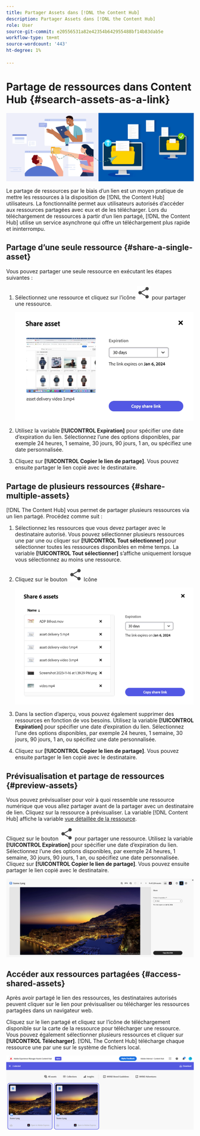 ```yaml
---
title: Partager Assets dans [!DNL the Content Hub]
description: Partager Assets dans [!DNL the Content Hub]
role: User
source-git-commit: e20556531a82e42354b642955488bf14b83dab5e
workflow-type: tm+mt
source-wordcount: '443'
ht-degree: 1%

---
```



# Partage de ressources dans Content Hub {#search-assets-as-a-link}

![Image de la bannière de ressources](assets/share-assets-banner.png)

Le partage de ressources par le biais d’un lien est un moyen pratique de mettre les ressources à la disposition de [!DNL the Content Hub] utilisateurs. La fonctionnalité permet aux utilisateurs autorisés d’accéder aux ressources partagées avec eux et de les télécharger. Lors du téléchargement de ressources à partir d’un lien partagé, [!DNL the Content Hub] utilise un service asynchrone qui offre un téléchargement plus rapide et ininterrompu.

## Partage d’une seule ressource {#share-a-single-asset}

Vous pouvez partager une seule ressource en exécutant les étapes suivantes :

1. Sélectionnez une ressource et cliquez sur l’icône ![icône de partage](assets/share.svg) pour partager une ressource.

   ![Partage d’une seule ressource](assets/sharing-single-asset.png)

1. Utilisez la variable **[!UICONTROL Expiration]** pour spécifier une date d’expiration du lien. Sélectionnez l’une des options disponibles, par exemple 24 heures, 1 semaine, 30 jours, 90 jours, 1 an, ou spécifiez une date personnalisée.

1. Cliquez sur **[!UICONTROL Copier le lien de partage]**. Vous pouvez ensuite partager le lien copié avec le destinataire.

## Partage de plusieurs ressources {#share-multiple-assets}

[!DNL The Content Hub] vous permet de partager plusieurs ressources via un lien partagé. Procédez comme suit :

1. Sélectionnez les ressources que vous devez partager avec le destinataire autorisé. Vous pouvez sélectionner plusieurs ressources une par une ou cliquer sur **[!UICONTROL Tout sélectionner]** pour sélectionner toutes les ressources disponibles en même temps. La variable **[!UICONTROL Tout sélectionner]** s’affiche uniquement lorsque vous sélectionnez au moins une ressource.

1. Cliquez sur le bouton ![icône de partage](assets/share.svg) Icône

   ![Partage de plusieurs ressources](assets/sharing-multiple-assets.png)

1. Dans la section d’aperçu, vous pouvez également supprimer des ressources en fonction de vos besoins. Utilisez la variable **[!UICONTROL Expiration]** pour spécifier une date d’expiration du lien. Sélectionnez l’une des options disponibles, par exemple 24 heures, 1 semaine, 30 jours, 90 jours, 1 an, ou spécifiez une date personnalisée.

1. Cliquez sur **[!UICONTROL Copier le lien de partage]**. Vous pouvez ensuite partager le lien copié avec le destinataire.

## Prévisualisation et partage de ressources {#preview-assets}

Vous pouvez prévisualiser pour voir à quoi ressemble une ressource numérique que vous allez partager avant de la partager avec un destinataire de lien. Cliquez sur la ressource à prévisualiser. La variable [!DNL Content Hub] affiche la variable [vue détaillée de la ressource](asset-properties-content-hub.md).

Cliquez sur le bouton ![icône de partage](assets/share.svg) pour partager une ressource. Utilisez la variable **[!UICONTROL Expiration]** pour spécifier une date d’expiration du lien. Sélectionnez l’une des options disponibles, par exemple 24 heures, 1 semaine, 30 jours, 90 jours, 1 an, ou spécifiez une date personnalisée. Cliquez sur **[!UICONTROL Copier le lien de partage]**. Vous pouvez ensuite partager le lien copié avec le destinataire.

![Aperçu des ressources dans Content Hub](assets/preview-assets-content-hub.png)

## Accéder aux ressources partagées {#access-shared-assets}

Après avoir partagé le lien des ressources, les destinataires autorisés peuvent cliquer sur le lien pour prévisualiser ou télécharger les ressources partagées dans un navigateur web.

Cliquez sur le lien partagé et cliquez sur l’icône de téléchargement disponible sur la carte de la ressource pour télécharger une ressource.  Vous pouvez également sélectionner plusieurs ressources et cliquer sur **[!UICONTROL Télécharger]**. <!--You can either download original assets or Original+Renditions of an asset.--> [!DNL The Content Hub] télécharge chaque ressource une par une sur le système de fichiers local.

![Accès aux liens partagés](assets/content-hub-access-shared-links.png)




